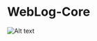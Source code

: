 # WebLog-Core
<img
  src="./Show Layers.png"
  alt="Alt text"
  title="Optional title"
  style="display: inline-block; margin: 0 auto; max-width: 300px">